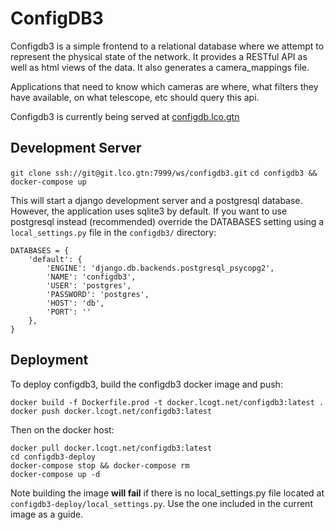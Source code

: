 ConfigDB3
=========

Configdb3 is a simple frontend to a relational database
where we attempt to represent the physical state of the
network. It provides a RESTful API as well as html
views of the data. It also generates a camera_mappings
file.

Applications that need to know which cameras are where,
what filters they have available, on what telescope, etc
should query this api.

Configdb3 is currently being served at
[configdb.lco.gtn](http://configdb.lco.gtn)

Development Server
------------------

`git clone ssh://git@git.lco.gtn:7999/ws/configdb3.git`
`cd configdb3 && docker-compose up`

This will start a django development server and a postgresql
database. However, the application uses sqlite3 by default.
If you want to use postgresql instead (recommended) override
the DATABASES setting using a `local_settings.py` file
in the `configdb3/` directory:


    DATABASES = {
        'default': {
            'ENGINE': 'django.db.backends.postgresql_psycopg2',
            'NAME': 'configdb3',
            'USER': 'postgres',
            'PASSWORD': 'postgres',
            'HOST': 'db',
            'PORT': ''
        },
    }

Deployment
----------
To deploy configdb3, build the configdb3 docker image and push:

    docker build -f Dockerfile.prod -t docker.lcogt.net/configdb3:latest .
    docker push docker.lcogt.net/configdb3:latest

Then on the docker host:

    docker pull docker.lcogt.net/configdb3:latest
    cd configdb3-deploy
    docker-compose stop && docker-compose rm
    docker-compose up -d

Note building the image **will fail** if there is no local_settings.py file located at `configdb3-deploy/local_settings.py`. Use the one included in the current image as a guide.

